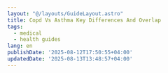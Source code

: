 ```yaml
---
layout: "@/layouts/GuideLayout.astro"
title: Copd Vs Asthma Key Differences And Overlap
tags:
  - medical
  - health guides
lang: en
publishDate: '2025-08-12T17:50:55+04:00'
updatedDate: '2025-08-13T13:48:57+04:00'
---
```



